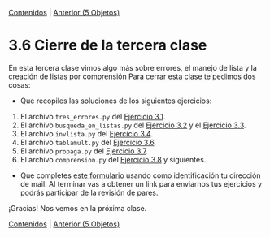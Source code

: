 [Contenidos](../Contenidos.md) \| [Anterior (5 Objetos)](05_Objects.md)

# 3.6 Cierre de la tercera clase

En esta tercera clase vimos algo más sobre errores, el manejo de lista y la creación de listas por comprensión Para cerrar esta clase te pedimos dos cosas:
* Que recopiles las soluciones de los siguientes ejercicios:
 1. El archivo `tres_errores.py` del [Ejercicio 3.1](../03_Mas_Python/02_Errores3.md#ejercicio-31-tres-tipos-de-errores).
 2. El archivo `busqueda_en_listas.py` del [Ejercicio 3.2](../03_Mas_Python/03_IteradoresLista.md#ejercicio-32-búsquedas-de-un-elemento) y el [Ejercicio 3.3](../03_Mas_Python/03_IteradoresLista.md#ejercicio-33-búsqueda-de-máximo-y-mínimo).
 4. El archivo `invlista.py` del [Ejercicio 3.4](../03_Mas_Python/03_IteradoresLista.md#ejercicio-34-invertir-una-lista).
 5. El archivo `tablamult.py` del [Ejercicio 3.6](../03_Mas_Python/03_IteradoresLista.md#ejercicio-36-tablas-de-multiplicar).
 6. El archivo `propaga.py` del [Ejercicio 3.7](../03_Mas_Python/03_IteradoresLista.md#ejercicio-37-propagación).
 7. El archivo `comprension.py` del [Ejercicio 3.8](../03_Mas_Python/04_List_comprehension.md#ejercicio-38-comprensión-de-listas) y siguientes.

* Que completes [este formulario](https://docs.google.com/forms/d/LINK) usando como identificación tu dirección de mail.  Al terminar vas a obtener un link para enviarnos tus ejercicios y podrás participar de la revisión de pares.

¡Gracias! Nos vemos en la próxima clase.

[Contenidos](../Contenidos.md) \| [Anterior (5 Objetos)](05_Objects.md)

